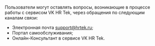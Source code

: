 Пользователи могут оставлять вопросы, возникающие в процессе работы с сервисом VK HR Tek, через обращения по следующим каналам связи:

- Электронная почта support@hrtek.ru;  
- Портал самообслуживания;  
- Онлайн-Консультант в сервисе VK HR Tek.
